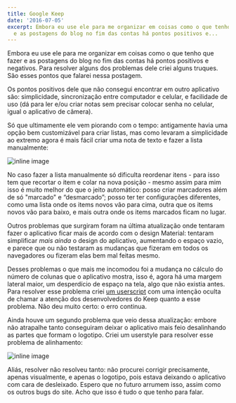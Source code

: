 ```yaml
---
title: Google Keep
date: '2016-07-05'
excerpt: Embora eu use ele para me organizar em coisas como o que tenho que fazer
  e as postagens do blog no fim das contas há pontos positivos e...
---
```




Embora eu use ele para me organizar em coisas como o que tenho que fazer e as postagens do blog no fim das contas há pontos positivos e negativos. Para resolver alguns dos problemas dele criei alguns truques. São esses pontos que falarei nessa postagem.

Os pontos positivos dele que não consegui encontrar em outro aplicativo são: simplicidade, sincronização entre computador e celular, e facilidade de uso (dá para ler e/ou criar notas sem precisar colocar senha no celular, igual o aplicativo de câmera).

Só que ultimamente ele vem piorando com o tempo: antigamente havia uma opção bem customizável para criar listas, mas como levaram a simplicidade ao extremo agora é mais fácil criar uma nota de texto e fazer a lista manualmente:

![inline image](https://i.imgur.com/g1hqUhR.jpg)

No caso fazer a lista manualmente só dificulta reordenar itens - para isso tem que recortar o item e colar na nova posição - mesmo assim para mim isso é muito melhor do que o jeito automático: posso criar marcadores além de só "marcado" e “desmarcado”; posso ter ter configurações diferentes, como uma lista onde os items novos vão para cima, outra que os items novos vão para baixo, e mais outra onde os items marcados ficam no lugar.

Outros problemas que surgiram foram na última atualização onde tentaram fazer o aplicativo ficar mais de acordo com o design Material: tentaram simplificar *mais ainda* o design do aplicativo, aumentando o espaço vazio, e parece que ou não testaram as mudanças que fizeram em todos os navegadores ou fizeram elas bem mal feitas mesmo.

Desses problemas o que mais me incomodou foi a mudança no cálculo do número de colunas que o aplicativo mostra, isso é, agora há uma margem lateral maior, um desperdício de espaço na tela, algo que não existia antes. Para resolver esse problema criei [um userscript](https://gist.github.com/qgustavor/14737d413a6d24dbeb0a4424bf2464cc) com uma intenção oculta de chamar a atenção dos desenvolvedores do Keep quanto a esse problema. Não deu muito certo: o erro continua.

Ainda houve um segundo problema que veio dessa atualização: embore não atrapalhe tanto conseguiram deixar o aplicativo mais feio desalinhando as partes que formam o logotipo. Criei um userstyle para resolver esse problema de alinhamento:

![inline image](https://i.imgur.com/NXcITnL.jpg)

Aliás, resolver não resolveu tanto: não procurei corrigir precisamente, apenas visualmente, e apenas o logotipo, pois estava deixando o aplicativo com cara de desleixado. Espero que no futuro arrumem isso, assim como os outros bugs do site. Acho que isso é tudo o que tenho para falar.

